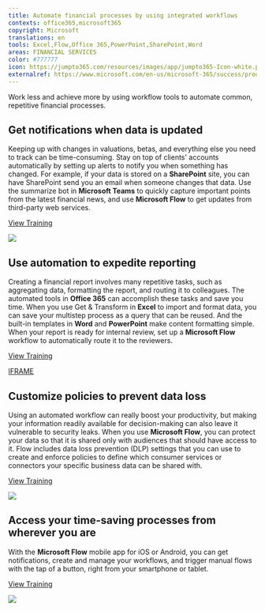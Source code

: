 ```yaml
---
title: Automate financial processes by using integrated workflows
contexts: office365,microsoft365
copyright: Microsoft
translations: en
tools: Excel,Flow,Office 365,PowerPoint,SharePoint,Word
areas: FINANCIAL SERVICES
color: #777777
icon: https://jumpto365.com/resources/images/app/jumpto365-Icon-white.png
externalref: https://www.microsoft.com/en-us/microsoft-365/success/productivitylibrary/automate-financial-processes-by-using-integrated-workflows
---
```

Work less and achieve more by using workflow tools to automate common, repetitive financial processes.


## Get notifications when data is updated

Keeping up with changes in valuations, betas, and everything else you need to track can be time-consuming. Stay on top of clients' accounts automatically by setting up alerts to notify you when something has changed. For example, if your data is stored on a **SharePoint** site, you can have SharePoint send you an email when someone changes that data. Use the summarize bot in **Microsoft Teams** to quickly capture important points from the latest financial news, and use **Microsoft Flow** to get updates from third-party web services.

[View Training](https://support.office.com/article/Create-an-alert-to-get-notified-when-a-file-or-folder-changes-in-SharePoint-e5a79e7b-a146-46da-a9ef-d65409ba8918#Pick_tab=Online)

![](http://img-prod-cms-rt-microsoft-com.akamaized.net/cms/api/am/imageFileData/RE1MMC5?ver=ea00)

## Use automation to expedite reporting

Creating a financial report involves many repetitive tasks, such as aggregating data, formatting the report, and routing it to colleagues. The automated tools in **Office 365** can accomplish these tasks and save you time. When you use Get & Transform in **Excel** to import and format data, you can save your multistep process as a query that can be reused. And the built-in templates in **Word** and **PowerPoint** make content formatting simple. When your report is ready for internal review, set up a **Microsoft Flow** workflow to automatically route it to the reviewers.

[View Training](https://flow.microsoft.com/guided-learning/learning-introducing-flow/)

[IFRAME](https://www.microsoft.com/en-us/videoplayer/embed/RE1UeUC)

## Customize policies to prevent data loss

Using an automated workflow can really boost your productivity, but making your information readily available for decision-making can also leave it vulnerable to security leaks. When you use **Microsoft Flow**, you can protect your data so that it is shared only with audiences that should have access to it. Flow includes data loss prevention (DLP) settings that you can use to create and enforce policies to define which consumer services or connectors your specific business data can be shared with.

[View Training](https://flow.microsoft.com/documentation/prevent-data-loss/)

![](http://img-prod-cms-rt-microsoft-com.akamaized.net/cms/api/am/imageFileData/RE1YoYl?ver=8372)

## Access your time-saving processes from wherever you are

With the **Microsoft Flow** mobile app for iOS or Android, you can get notifications, create and manage your workflows, and trigger manual flows with the tap of a button, right from your smartphone or tablet.

[View Training](https://flow.microsoft.com/documentation/mobile-create-flow/)

![](http://img-prod-cms-rt-microsoft-com.akamaized.net/cms/api/am/imageFileData/RE1NOby?ver=cfd2)

